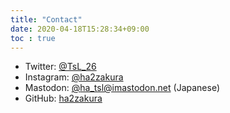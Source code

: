 ```yaml
---
title: "Contact"
date: 2020-04-18T15:28:34+09:00
toc : true
---
```


- Twitter: [@TsL_26](https://twitter.com/TsL_26)
- Instagram: [@ha2zakura](https://instagram.com/ha2zakura)
- Mastodon: [@ha_tsl@imastodon.net](https://imastodon.net/@ha_tsl) 
(Japanese)
- GitHub: [ha2zakura](https://github.com/ha2zakura)
